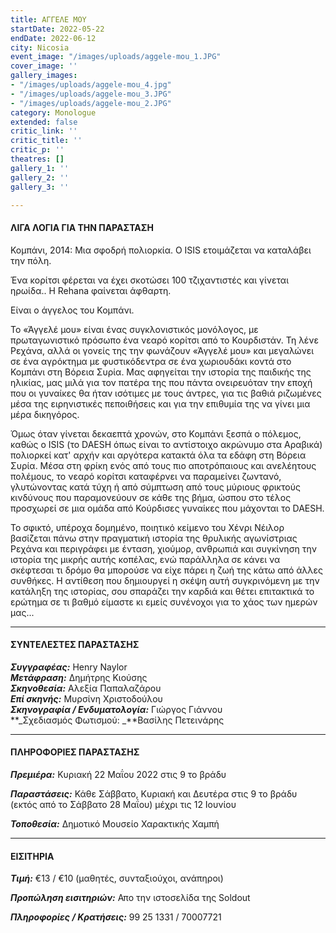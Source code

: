 ```yaml
---
title: ΑΓΓΕΛΕ ΜΟΥ
startDate: 2022-05-22
endDate: 2022-06-12
city: Nicosia
event_image: "/images/uploads/aggele-mou_1.JPG"
cover_image: ''
gallery_images:
- "/images/uploads/aggele-mou_4.jpg"
- "/images/uploads/aggele-mou_3.JPG"
- "/images/uploads/aggele-mou_2.JPG"
category: Monologue
extended: false
critic_link: ''
critic_title: ''
critic_p: ''
theatres: []
gallery_1: ''
gallery_2: ''
gallery_3: ''

---
```

#### ΛΙΓΑ ΛΟΓΙΑ ΓΙΑ ΤΗΝ ΠΑΡΑΣΤΑΣΗ

Κομπάνι, 2014: Μια σφοδρή πολιορκία. Ο ISIS ετοιμάζεται να καταλάβει την πόλη.

Ένα κορίτσι φέρεται να έχει σκοτώσει 100 τζιχαντιστές και γίνεται ηρωίδα.. Η Rehana φαίνεται άφθαρτη.

Είναι ο άγγελος του Κομπάνι.

Το «Άγγελέ μου» είναι ένας συγκλονιστικός μονόλογος, με πρωταγωνιστικό πρόσωπο ένα νεαρό κορίτσι από το Κουρδιστάν. Τη λένε Ρεχάνα, αλλά οι γονείς της την φωνάζουν «Άγγελέ μου» και μεγαλώνει σε ένα αγρόκτημα με φυστικόδεντρα σε ένα χωριουδάκι κοντά στο Κομπάνι στη Βόρεια Συρία. Μας αφηγείται την ιστορία της παιδικής της ηλικίας, μας μιλά για τον πατέρα της που πάντα ονειρευόταν την εποχή που οι γυναίκες θα ήταν ισότιμες με τους άντρες, για τις βαθιά ριζωμένες μέσα της ειρηνιστικές πεποιθήσεις και για την επιθυμία της να γίνει μια μέρα δικηγόρος.

Όμως όταν γίνεται δεκαεπτά χρονών, στο Κομπάνι ξεσπά ο πόλεμος, καθώς ο ISIS (το DAESH όπως είναι το αντίστοιχο ακρώνυμο στα Αραβικά) πολιορκεί κατ' αρχήν και αργότερα κατακτά όλα τα εδάφη στη Βόρεια Συρία. Μέσα στη φρίκη ενός από τους πιο αποτρόπαιους και ανελέητους πολέμους, το νεαρό κορίτσι καταφέρνει να παραμείνει ζωντανό, γλυτώνοντας κατά τύχη ή από σύμπτωση από τους μύριους φρικτούς κινδύνους που παραμονεύουν σε κάθε της βήμα, ώσπου στο τέλος προσχωρεί σε μια ομάδα από Κούρδισες γυναίκες που μάχονται το DAESH.

Το σφικτό, υπέροχα δομημένο, ποιητικό κείμενο του Χένρι Νέιλορ βασίζεται πάνω στην πραγματική ιστορία της θρυλικής αγωνίστριας Ρεχάνα και περιγράφει με ένταση, χιούμορ, ανθρωπιά και συγκίνηση την ιστορία της μικρής αυτής κοπέλας, ενώ παράλληλα σε κάνει να σκέφτεσαι τι δρόμο θα μπορούσε να είχε πάρει η ζωή της κάτω από άλλες συνθήκες. Η αντίθεση που δημιουργεί η σκέψη αυτή συγκρινόμενη με την κατάληξη της ιστορίας, σου σπαράζει την καρδιά και θέτει επιτακτικά το ερώτημα σε τι βαθμό είμαστε κι εμείς συνένοχοι για το χάος των ημερών μας...

***

#### ΣΥΝΤΕΛΕΣΤΕΣ ΠΑΡΑΣΤΑΣΗΣ

**_Συγγραφέας:_** Henry Naylor  
**_Μετάφραση:_** Δημήτρης Κιούσης  
**_Σκηνοθεσία:_** Αλεξία Παπαλαζάρου  
**_Επί σκηνής:_** Μυρσίνη Χριστοδούλου  
**_Σκηνογραφία / Ενδυματολογία:_** Γιώργος Γιάννου  
**_Σχεδιασμός Φωτισμού: _**Βασίλης Πετεινάρης

***

#### ΠΛΗΡΟΦΟΡΙΕΣ ΠΑΡΑΣΤΑΣΗΣ

**_Πρεμιέρα:_** Κυριακή 22 Μαΐου 2022 στις 9 το βράδυ

**_Παραστάσεις:_** Κάθε Σάββατο, Κυριακή και Δευτέρα στις 9 το βράδυ (εκτός από το Σάββατο 28 Μαΐου) μέχρι τις 12 Ιουνίου

**_Τοποθεσία:_** Δημοτικό Μουσείο Χαρακτικής Χαμπή

***

#### ΕΙΣΙΤΗΡΙΑ

**_Τιμή:_** €13 / €10 (μαθητές, συνταξιούχοι, ανάπηροι)

**_Προπώληση εισιτηριών:_** Απο την ιστοσελίδα της Soldout

**_Πληροφορίες / Κρατήσεις:_** 99 25 1331 / 70007721